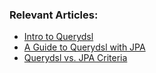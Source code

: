 ### Relevant Articles:
- [Intro to Querydsl](https://www.baeldung.com/intro-to-querydsl)
- [A Guide to Querydsl with JPA](https://www.baeldung.com/querydsl-with-jpa-tutorial)
- [Querydsl vs. JPA Criteria](https://www.baeldung.com/jpa-criteria-querydsl-differences)
